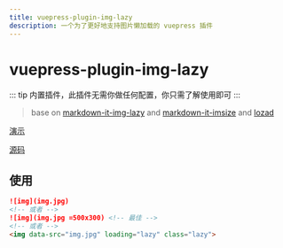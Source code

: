 ```yaml
---
title: vuepress-plugin-img-lazy
description: 一个为了更好地支持图片懒加载的 vuepress 插件
---
```


# vuepress-plugin-img-lazy

::: tip
内置插件，此插件无需你做任何配置，你只需了解使用即可
:::

> base on [markdown-it-img-lazy](https://github.com/tolking/markdown-it-img-lazy) and [markdown-it-imsize](https://github.com/tatsy/markdown-it-imsize) and [lozad](https://github.com/ApoorvSaxena/lozad.js)

[演示](https://tolking.github.io/vuepress-plugin-img-lazy/preview.html)

[源码](https://github.com/tolking/vuepress-plugin-img-lazy)

## 使用

``` md
![img](img.jpg)
<!-- 或者 -->
![img](img.jpg =500x300) <!-- 最佳 -->
<!-- 或者 -->
<img data-src="img.jpg" loading="lazy" class="lazy">
```
